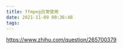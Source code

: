 ```yaml
---
title: ffmpeg日常使用
date: 2021-11-09 00:36:48
tags:
---
```


https://www.zhihu.com/question/265700379
